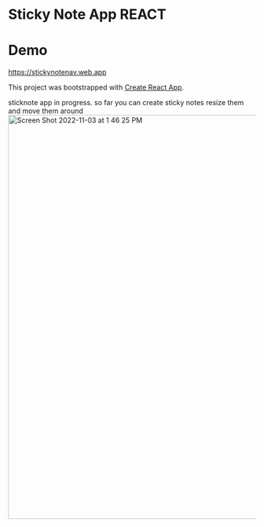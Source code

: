 # Sticky Note App REACT

# Demo
https://stickynotenav.web.app

This project was bootstrapped with [Create React App](https://github.com/facebook/create-react-app).

sticknote app in progress. so far you can create sticky notes resize them and move them around
<img width="823" alt="Screen Shot 2022-11-03 at 1 46 25 PM" src="https://user-images.githubusercontent.com/40246928/199796460-cf0a2cf1-bce5-4a24-acb0-e70c7428be28.png">

